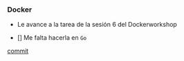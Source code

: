 ### Docker

- Le avance a la tarea de la sesión 6 del Dockerworkshop

- [] Me falta hacerla en `Go`

[commit](https://github.com/kberlanga/docker-workshop/tree/main/tareas/karlab/tarea-6)

